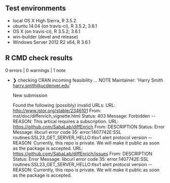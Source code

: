 ## Test environments
* local OS X High Sierra, R 3.5.2
* ubuntu 14.04 (on travis-ci), R 3.5.2; 3.6.1
* OS X (on travis-ci), R 3.5.2; 3.6.1
* win-builder (devel and release)
* Windows Server 2012 R2 x64, R 3.6.1

## R CMD check results

0 errors | 0 warnings | 1 note

* ❯ checking CRAN incoming feasibility ... NOTE
  Maintainer: 'Harry Smith <harry.smith@ucdenver.edu>'
  
  New submission
  
  Found the following (possibly) invalid URLs:
  URL: http://www.jstor.org/stable/2346101
    From: inst/doc/diffenrich_vignette.html
    Status: 403
    Message: Forbidden
    --REASON: This artical requires a subscription.
  URL: https://github.com/SabaLab/diffEnrich
    From: DESCRIPTION
    Status: Error
    Message: libcurl error code 35:
      	error:1407742E:SSL routines:SSL23_GET_SERVER_HELLO:tlsv1 alert protocol version
    --REASON: Currently, this repo is private. We will make it public as soon as the package is accepted.
  URL: https://github.com/SabaLab/diffEnrich/issues
    From: DESCRIPTION
    Status: Error
    Message: libcurl error code 35:
      	error:1407742E:SSL routines:SSL23_GET_SERVER_HELLO:tlsv1 alert protocol version
    --REASON: Currently, this repo is private. We will make it public as soon as the package is accepted.
